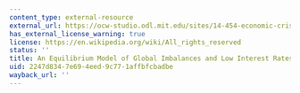 ```yaml
---
content_type: external-resource
external_url: https://ocw-studio.odl.mit.edu/sites/14-454-economic-crises-spring-2011/type/page/edit/70cff97e-28de-eedd-257b-10c4ce13e00e/Caballero,%20Ricardo%20J.,%20Emmanuel%20Farhi,%20and%20Pierre-Olivier%20Gourinchas.%20%E2%80%9CAn%20Equilibrium%20Model%20of%20Global%20Imbalances%20and%20Low%20Interest%20Rates
has_external_license_warning: true
license: https://en.wikipedia.org/wiki/All_rights_reserved
status: ''
title: An Equilibrium Model of Global Imbalances and Low Interest Rates
uid: 2247d834-7e69-4eed-9c77-1affbfcbadbe
wayback_url: ''
---
```

